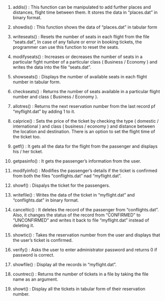 1.	addis() : This function can be manipulated to add further places and distances, flight time between them.
It stores the data in “places.dat” in binary format.

2.	showdis() : This function shows the data of “places.dat” in tabular form

3.	writeseats() : Resets the number of seats in each flight from the file “seats.dat”,
In case of any failure or error in booking tickets, the programmer can use this function to reset the seats.

4.	modifyseats() : Increases or decreases the number of seats in a particular fight number of a particular class ( Business / Economy ) and writes the data into the file “seats.dat”.

5.	showseats() : Displays the number of available seats in each flight number in tabular form.

6.	checkseats() : Returns the number of seats available in a particular flight number and class ( Business / Economy ).

7.	allotres() : Returns the next reservation number from the last record pf “myflight.dat” by adding 1 to it.
8.	calprice() : Sets the price of the ticket by checking the type ( domestic / international ) and class ( business / economy ) and distance between the location and destination.
There is an option to set the flight time of the ticket too.

9.	getf() : It gets all the data for the flight from the passenger and displays his / her ticket.

10.	getpasinfo() : It gets the passenger’s information from the user.

11.	modifyinfo() : Modifies the passenger’s details if the ticket is confirmed from both the files “conflights.dat” nad “myflight.dat”.

12.	showf() : Dispalys the ticket for the passengers.

13.	writefile() : Writes the data of the ticket in “myflight.dat” and “conflights.dat” in binary format.

14.	canceltic() : It deletes the record of the passenger from “conflights.dat”.
Also, it changes the status of the record from “CONFIRMED” to “UNCONFIRMED” and writes it back to file “myflight.dat” instead of deleting it.
15.	showtic() : Takes the reservation number from the user and displays that the user’s ticket is confirmed.

16.	verify() : Asks the user to enter administrator password and returns 0 if password is correct.

17.	showfile() : Display all the records in “myflight.dat”.

18.	countrec() : Returns the number of tickets in a file by taking the file name as an argument.

19.	showt() : Display all the tickets in tabular form of their reservation number.
